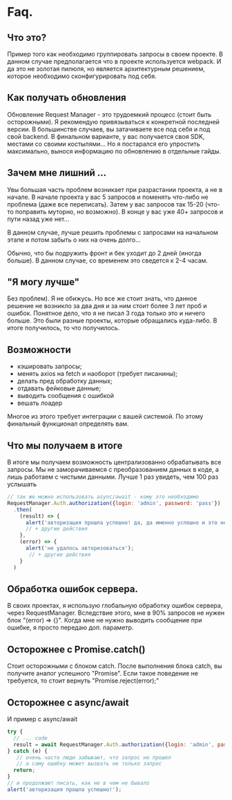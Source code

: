 # Faq.

## Что это?
Пример того как необходимо группировать запросы в своем проекте.
В данном случае предполагается что в проекте используется webpack.
И да это не золотая пилюля, но является архитектурным решением, которое необходимо сконфигурировать под себя.

## Как получать обновления
Обновление Request Manager - это трудоемкий процесс (стоит быть осторожными).
Я рекомендую привязываться к конкретной последней версии.
В большинстве случаев, вы затачиваете все под себя и под свой backend.
В финальном варианте, у вас получается своя SDK, местами со своими костылями...
Но я постарался его упростить максимально, вынося информацию по обновлению в отдельные гайды.

## Зачем мне лишний ...
Увы большая часть проблем возникает при разрастании проекта, а не в начале.
В начале проекта у вас 5 запросов и поменять что-либо не проблема (даже все переписать).
Затем у вас запросов так 15-20 (что-то поправить муторно, но возможно).
В конце у вас уже 40+ запросов и пути назад уже нет...

В данном случае, лучше решить проблемы с запросами на начальном этапе и потом забыть о них на очень долго...

Обычно, что бы подружить фронт и бек уходит до 2 дней (иногда больше).
В данном случае, со временем это сведется к 2-4 часам.

## "Я могу лучше"
Без проблем). Я не обижусь. 
Но все же стоит знать, что данное решение не возникло за два дня и за ним стоит более 3 лет проб и ошибок.
Понятное дело, что я не писал 3 года только это и ничего больше.
Это были разные проекты, которые обращались куда-либо.
В итоге получилось, то что получилось.

## Возможности

- кэшировать запросы; 
- менять axios на fetch и наоборот (требует писанины);
- делать пред обработку данных;
- отдавать фейковые данные;
- выводить сообщения с ошибкой
- вешать лоадер

Многое из этого требует интеграции с вашей системой. 
По этому финальный функционал определять вам.

## Что мы получаем в итоге

В итоге мы получаем возможность централизованно обрабатывать все запросы.
Мы не заморачиваемся с преобразованием данных в коде, а лишь работаем с чистыми данными.
Лучше 1 раз увидеть, чем 100 раз услышать
```js
// так же можно использовать async/await - кому это необходимо
RequestManager.Auth.authorization({login: 'admin', password: 'pass'})
  .then(
    (result) => {
      alert('авторизация прошла успешно! да, да именно успешно и это не упрощение!!!');
      // + другие действия
    },
    (error) => {
      alert('не удалось авторизоваться');
       // + другие действия
    }
  )
```

## Обработка ошибок сервера.
В своих проектах, я использую глобальную обработку ошибок сервера, через RequestManager.
Вследствие этого, мне в 90% запросов не нужен блок "(error) => {}".
Когда мне не нужно выводить сообщение при ошибке, я просто передаю доп. параметр.

## Осторожнее с Promise.catch()
Стоит осторожными с блоком catch.
После выполнения блока catch, вы получите аналог успешного "Promise".
Если такое поведение не требуется, то стоит вернуть "Promise.reject(error);" 

## Осторожнее с async/await
И пример с async/await
```js
try {
  // ... code
  result = await RequestManager.Auth.authorization({login: 'admin', password: 'pass'})  
} catch (e) {
   // очень часто люди забывают, что запрос не прошел
   // а саму ошибку может вызвать не только запрос
  return;
}
// и продолжают писать, как не в чем не бывало
alert('авторизация прошла успешно!');
```
